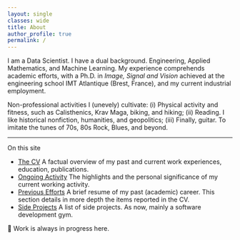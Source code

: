```yaml
---
layout: single
classes: wide
title: About
author_profile: true
permalink: /
---
```


I am a Data Scientist. I have a dual background. Engineering, Applied Mathematics, and Machine Learning. My experience comprehends academic efforts, with a Ph.D. in *Image, Signal and Vision* achieved at the engineering school IMT Atlantique (Brest, France), and my current industrial employment.

Non-professional activities I (unevely) cultivate: (i) Physical activity and fitness, such as Calisthenics, Krav Maga, biking, and hiking; (ii) Reading. I like historical nonfiction, humanities, and geopolitics; (iii) Finally, guitar. To imitate the tunes of 70s, 80s Rock, Blues, and beyond.

---

On this site
* [The CV](/_pages/cv.md) A factual overview of my past and current work experiences, education, publications.
* [Ongoing Activity](/_pages/work.md) The highlights and the personal significance of my current working activity.
* [Previous Efforts](/_pages/previous.md) A brief resume of my past (academic) career. This section details in more depth the items reported in the CV.
* [Side Projects](/_pages/sideprojects-index.md) A list of side projects. As now, mainly a software development gym.

💪 Work is always in progress here.